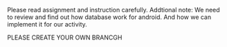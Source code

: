 Please read assignment and instruction carefully. 
Addtional note: We need to review and find out how database work for android. And how we can implement it for our activity. 

PLEASE CREATE YOUR OWN BRANCGH
